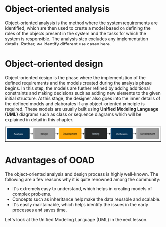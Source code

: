 # Object-oriented analysis #

Object-oriented analysis is the method where the system requirements are identified, which are then used to create a
model based on defining the roles of the objects present in the system and the tasks for which the system is
responsible. The analysis step excludes any implementation details. Rather, we identify different use cases here.

# Object-oriented design #

Object-oriented design is the phase where the implementation of the defined requirements and the models created during
the analysis phase begins. In this step, the models are further refined by adding additional constraints and making
decisions such as adding new elements to the given initial structure. At this stage, the designer also goes into the
inner details of the defined models and elaborates if any object-oriented principle is required. These models are
usually built using **Unified Modeling Language (UML)** diagrams such as class or sequence diagrams which will be
explained in detail in this chapter.

![SDLC](images/SDLC.png)
# Advantages of OOAD #

The object-oriented analysis and design process is highly well-known. The following are a few reasons why it is quite
renowned among the community:

- It's extremely easy to understand, which helps in creating models of complex problems.
- Concepts such as inheritance help make the data reusable and scalable.
- It's easily maintainable, which helps identify the issues in the early processes and saves time.

Let's look at the Unified Modeling Language (UML) in the next lesson.
